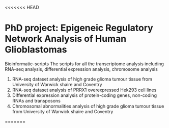 <<<<<<< HEAD
# PhD project: Epigeneic Regulatory Network Analysis of Human Glioblastomas

Bioinformatic-scripts
The scripts for all the transcriptome analysis including RNA-seq analysis, differential expression analysis, chromosome analysis

1. RNA-seq dataset analysis of high grade glioma tumour tissue from University of Warwick shaire and Coventry
2. RNA-seq dataset analysis of PRRX1 overexpressed Hek293 cell lines
3. Differential expression analysis of protein-coding genes, non-coding RNAs and transposons
4. Chromosomal abnormalities analysis of high grade glioma tumour tissue from University of Warwick shaire and Coventry

=======
>>>>>>> 
